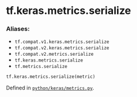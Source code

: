 <div itemscope itemtype="http://developers.google.com/ReferenceObject">
<meta itemprop="name" content="tf.keras.metrics.serialize" />
<meta itemprop="path" content="Stable" />
</div>

# tf.keras.metrics.serialize



### Aliases:

* `tf.compat.v1.keras.metrics.serialize`
* `tf.compat.v2.keras.metrics.serialize`
* `tf.compat.v2.metrics.serialize`
* `tf.keras.metrics.serialize`
* `tf.metrics.serialize`

``` python
tf.keras.metrics.serialize(metric)
```



Defined in [`python/keras/metrics.py`](/code/stable/tensorflow/python/keras/metrics.py).

<!-- Placeholder for "Used in" -->

